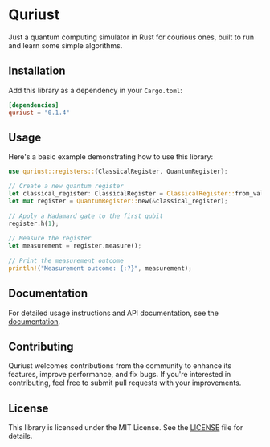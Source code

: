 # Quriust
Just a quantum computing simulator in Rust for courious ones, built to run and learn some simple algorithms. 

## Installation

Add this library as a dependency in your `Cargo.toml`:

```toml
[dependencies]
quriust = "0.1.4"
```

## Usage
Here's a basic example demonstrating how to use this library:

```rust
use quriust::registers::{ClassicalRegister, QuantumRegister};

// Create a new quantum register 
let classical_register: ClassicalRegister = ClassicalRegister::from_value(4, 1);
let mut register = QuantumRegister::new(&classical_register);
 
// Apply a Hadamard gate to the first qubit
register.h(1);
 
// Measure the register
let measurement = register.measure();
 
// Print the measurement outcome
println!("Measurement outcome: {:?}", measurement);
```

## Documentation
For detailed usage instructions and API documentation, see the [documentation](https://docs.rs/quriust/0.1.4/quriust/).

## Contributing
Quriust welcomes contributions from the community to enhance its features, improve performance, and fix bugs. If you're interested in contributing, feel free to submit pull requests with your improvements.

## License
This library is licensed under the MIT License. See the [LICENSE](https://github.com/ScipioneParmigiano/quriust/blob/main/LICENSE) file for details.



